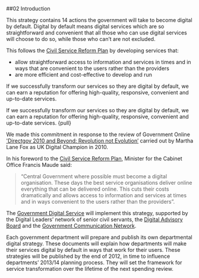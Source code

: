 ##02 Introduction

This strategy contains 14 actions the government will take to
become digital by default. Digital by default means digital services
which are so straightforward and convenient that all those who can use
digital services will choose to do so, while those who can’t are not
excluded.

This follows the [Civil Service Reform Plan](http://www.civilservice.gov.uk/reform) by developing services
that:

-   allow straightforward access to information and services in times
    and in ways that are convenient to the users rather than the
    providers
-   are more efficient and cost-effective to develop and run

If we successfully transform our services so they are digital by
default, we can earn a reputation for offering high-quality, responsive, convenient and
up-to-date services.

If we successfully transform our services so they are digital by
default, we can earn a reputation for offering high-quality, responsive, convenient and
up-to-date services.
{pull}

We made this commitment in response to the review
of Government Online ['Directgov 2010 and Beyond: Revolution not Evolution’](http://www.cabinetoffice.gov.uk/resource-library/directgov-2010-and-beyond-revolution-not-evolution) carried out by Martha Lane Fox as UK
Digital Champion in 2010.

In his foreword to the [Civil Service Reform Plan](http://www.civilservice.gov.uk/reform), Minister for the Cabinet Office Francis Maude said:

> “Central Government where possible must become a digital organisation.
These days the best service organisations deliver online everything that can be
delivered online.
This cuts their costs dramatically and allows access to information and
services at times and in ways convenient to the users rather than the
providers”.

The [Government Digital Service](http://digital.cabinetoffice.gov.uk/) will implement this strategy, supported
by the Digital Leaders’ network of senior civil servants, the [Digital
Advisory Board](http://digital.cabinetoffice.gov.uk/2012/04/25/introducing-the-digital-advisory-board/) and the [Government Communication Network](https://gcn.civilservice.gov.uk/).

Each government department will prepare and publish its own departmental
digital strategy. These documents will explain how departments will make
their services digital by default in ways that work for their users.
These strategies will be published by the end of 2012, in time to
influence departments’ 2013/14 planning process. They will set the
framework for service transformation over the lifetime of the next
spending review.

